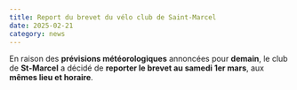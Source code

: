 ```yaml
---
title: Report du brevet du vélo club de Saint-Marcel
date: 2025-02-21
category: news
---
```


En raison des **prévisions météorologiques** annoncées pour **demain**, le club de **St-Marcel** a décidé de **reporter le brevet au samedi 1er mars**, aux **mêmes lieu et horaire**.

